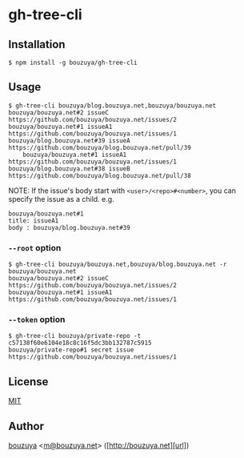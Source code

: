 # gh-tree-cli

## Installation

```
$ npm install -g bouzuya/gh-tree-cli
```

## Usage

```
$ gh-tree-cli bouzuya/blog.bouzuya.net,bouzuya/bouzuya.net
bouzuya/bouzuya.net#2 issueC https://github.com/bouzuya/bouzuya.net/issues/2
bouzuya/bouzuya.net#1 issueA1 https://github.com/bouzuya/bouzuya.net/issues/1
bouzuya/blog.bouzuya.net#39 issueA https://github.com/bouzuya/blog.bouzuya.net/pull/39
    bouzuya/bouzuya.net#1 issueA1 https://github.com/bouzuya/bouzuya.net/issues/1
bouzuya/blog.bouzuya.net#38 issueB https://github.com/bouzuya/blog.bouzuya.net/pull/38
```

NOTE: If the issue's body start with `<user>/<repo>#<number>`, you can specify the issue as a child. e.g.

```
bouzuya/bouzuya.net#1
title: issueA1
body : bouzuya/blog.bouzuya.net#39
```

### `--root` option

```
$ gh-tree-cli bouzuya/bouzuya.net,bouzuya/blog.bouzuya.net -r bouzuya/bouzuya.net
bouzuya/bouzuya.net#2 issueC https://github.com/bouzuya/bouzuya.net/issues/2
bouzuya/bouzuya.net#1 issueA1 https://github.com/bouzuya/bouzuya.net/issues/1
```

### `--token` option

```
$ gh-tree-cli bouzuya/private-repo -t c57138f60e6104e18c8c16f5dc3bb132787c5915
bouzuya/private-repo#1 secret issue https://github.com/bouzuya/bouzuya.net/issues/1
```

## License

[MIT](LICENSE)

## Author

[bouzuya][user] &lt;[m@bouzuya.net][email]&gt; ([http://bouzuya.net][url])

[user]: https://github.com/bouzuya
[email]: mailto:m@bouzuya.net
[url]: http://bouzuya.net
